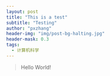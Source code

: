 ```yaml
---
layout: post
title: "This is a test"
subtitle: "Testing"
author: "pxzhang"
header-img: "img/post-bg-halting.jpg"
header-mask: 0.3
tags:
  - 计算机科学
---
```


> Hello World!
